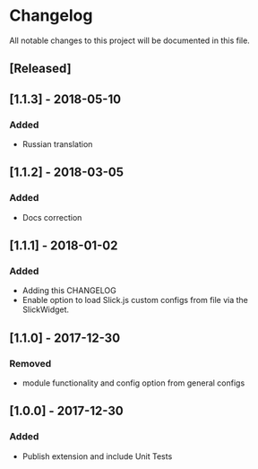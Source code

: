 # Changelog
All notable changes to this project will be documented in this file.

## [Released]

## [1.1.3] - 2018-05-10
### Added
- Russian translation 

## [1.1.2] - 2018-03-05
### Added
- Docs correction

## [1.1.1] - 2018-01-02
### Added
- Adding this CHANGELOG
- Enable option to load Slick.js custom configs from file via the SlickWidget.


## [1.1.0] - 2017-12-30
### Removed
- module functionality and config option from general configs


## [1.0.0] - 2017-12-30
### Added
- Publish extension and include Unit Tests

